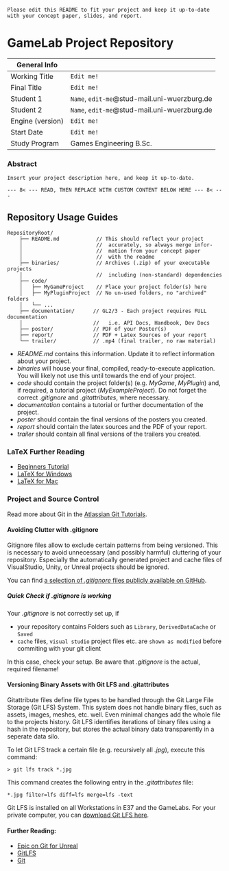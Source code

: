 `Please edit this README to fit your project and keep it up-to-date with your concept paper, slides, and report.`

# GameLab Project Repository

|  General Info  | |
| ---|---|
| Working Title | `Edit me!` |
| Final Title | `Edit me!` |
| Student 1| `Name`, `edit-me`@stud-mail.uni-wuerzburg.de |
| Student 2| `Name`, `edit-me`@stud-mail.uni-wuerzburg.de |
| Engine (version) | `Edit me!` |
| Start Date | `Edit me!` |
| Study Program | Games Engineering B.Sc.|

### Abstract

`Insert your project description here, and keep it up-to-date.`

`--- 8< --- READ, THEN REPLACE WITH CUSTOM CONTENT BELOW HERE --- 8< ---`

## Repository Usage Guides

```
RepositoryRoot/
    ├── README.md            // This should reflect your project 
    │                        //  accurately, so always merge infor- 
    │                        //  mation from your concept paper 
    │                        //  with the readme
    ├── binaries/            // Archives (.zip) of your executable projects
    │                        //  including (non-standard) dependencies
    ├── code/
    │   ├── MyGameProject    // Place your project folder(s) here
    │   ├── MyPluginProject  // No un-used folders, no "archived" folders
    │   └── ...
    ├── documentation/      // GL2/3 - Each project requires FULL documentation  
    │                       //   i.e. API Docs, Handbook, Dev Docs
    ├── poster/             // PDF of your Poster(s)
    ├── report/             // PDF + Latex Sources of your report
    └── trailer/            // .mp4 (final trailer, no raw material)
```

- *README.md* contains this information. Update it to reflect information about your project.
- *binaries* will house your final, compiled, ready-to-execute application.
    You will likely not use this until towards the end of your project.
- *code* should contain the project folder(s) (e.g. *MyGame*, *MyPlugin*) and, if required, a tutorial project (*MyExampleProject*). Do not forget the correct *.gitignore* and *.gitattributes*, where necessary.
- *documentation* contains a tutorial or further documentation of the project. 
- *poster* should contain the final versions of the posters you created.
- *report* should contain the latex sources and the PDF of your report.
- *trailer* should contain all final versions of the trailers you created.


### LaTeX Further Reading
- [Beginners Tutorial](https://www.dante.de/tex/TeXAnfaenger.html)
- [LaTeX for Windows](https://www.miktex.org)
- [LaTeX for Mac](http://www.tug.org/mactex/)

### Project and Source Control

Read more about Git in the [Atlassian Git Tutorials](https://de.atlassian.com/git).

#### Avoiding Clutter with .gitignore
Gitignore files allow to exclude certain patterns from being versioned.
This is necessary to avoid unnecessary (and possibly harmful) cluttering of your repository.
Especially the automatically generated project and cache files of VisualStudio, Unity, or Unreal projects should be ignored.

You can find [a selection of *.gitignore* files publicly available on GitHub](https://github.com/github/gitignore).

##### Quick Check if .gitignore is working

Your *.gitignore* is not correctly set up, if
* your repository contains Folders such as `Library`, `DerivedDataCache` or `Saved`
* `cache` files, `visual studio` project files etc. are `shown as modified` before commiting with your git client

In this case, check your setup.
Be aware that *.gitignore* is the actual, required filename!

#### Versioning Binary Assets with Git LFS and .gitattributes
Gitattribute files define file types to be handled through the Git Large File Storage (Git LFS) System.
This system does not handle binary files, such as assets, images, meshes, etc. well.
Even minimal changes add the whole file to the projects history.
Git LFS identifies iterations of binary files using a hash in the repository, but stores the actual binary data transparently in a seperate data silo.

To let Git LFS track a certain file (e.g. recursively all *.jpg*), execute this command:

	> git lfs track *.jpg

This command creates the following entry in the *.gitattributes* file:

	*.jpg filter=lfs diff=lfs merge=lfs -text

Git LFS is installed on all Workstations in E37 and the GameLabs.
For your private computer, you can [download Git LFS here](https://git-lfs.github.com/).

#### Further Reading: 
* [Epic on Git for Unreal](https://wiki.unrealengine.com/Git_source_control_(Tutorial)#Workarounds_for_dealing_with_binary_files_on_your_Git_repository)
* [GitLFS](https://www.git-lfs.com)
* [Git](https://www.git-scm.com)

